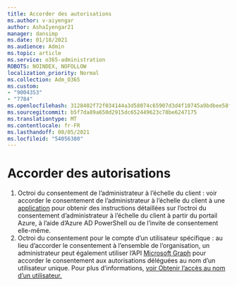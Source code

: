 ```yaml
---
title: Accorder des autorisations
ms.author: v-aiyengar
author: AshaIyengar21
manager: dansimp
ms.date: 01/18/2021
ms.audience: Admin
ms.topic: article
ms.service: o365-administration
ROBOTS: NOINDEX, NOFOLLOW
localization_priority: Normal
ms.collection: Adm_O365
ms.custom:
- "9004353"
- "7784"
ms.openlocfilehash: 3128402f72f034144a3d58074c65907d3d4f10745a9bdbee58fec14b09f419ea
ms.sourcegitcommit: b5f7da89a650d2915dc652449623c78be6247175
ms.translationtype: MT
ms.contentlocale: fr-FR
ms.lasthandoff: 08/05/2021
ms.locfileid: "54056380"
---
```

# <a name="grant-permissions"></a>Accorder des autorisations

1. Octroi du consentement de l’administrateur à l’échelle du client : voir accorder le consentement de l’administrateur à l’échelle du client à une [application](https://docs.microsoft.com/azure/active-directory/manage-apps/grant-admin-consent) pour obtenir des instructions détaillées sur l’octroi du consentement d’administrateur à l’échelle du client à partir du portail Azure, à l’aide d’Azure AD PowerShell ou de l’invite de consentement elle-même.
1. Octroi du consentement pour le compte d’un utilisateur spécifique : au lieu d’accorder le consentement à l’ensemble de l’organisation, un administrateur peut également utiliser l’API [Microsoft Graph](https://docs.microsoft.com/graph/use-the-api) pour accorder le consentement aux autorisations déléguées au nom d’un utilisateur unique. Pour plus d’informations, [voir Obtenir l’accès au nom d’un utilisateur.](https://docs.microsoft.com/graph/auth-v2-user)